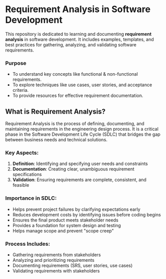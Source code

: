 # Requirement Analysis in Software Development  

This repository is dedicated to learning and documenting **requirement analysis** in software development. It includes examples, templates, and best practices for gathering, analyzing, and validating software requirements.  

### Purpose  
- To understand key concepts like functional & non-functional requirements.  
- To explore techniques like use cases, user stories, and acceptance criteria.  
- To provide resources for effective requirement documentation.  
## What is Requirement Analysis?

Requirement Analysis is the process of defining, documenting, and maintaining requirements in the engineering design process. It is a critical phase in the Software Development Life Cycle (SDLC) that bridges the gap between business needs and technical solutions.

### Key Aspects:
1. **Definition**: Identifying and specifying user needs and constraints
2. **Documentation**: Creating clear, unambiguous requirement specifications
3. **Validation**: Ensuring requirements are complete, consistent, and feasible

### Importance in SDLC:
- Helps prevent project failures by clarifying expectations early
- Reduces development costs by identifying issues before coding begins
- Ensures the final product meets stakeholder needs
- Provides a foundation for system design and testing
- Helps manage scope and prevent "scope creep"

### Process Includes:
- Gathering requirements from stakeholders
- Analyzing and prioritizing requirements
- Documenting requirements (SRS, user stories, use cases)
- Validating requirements with stakeholders
